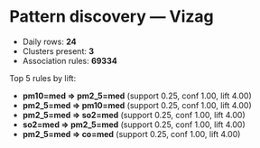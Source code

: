 # Pattern discovery — Vizag

- Daily rows: **24**
- Clusters present: **3**
- Association rules: **69334**

Top 5 rules by lift:

- **pm10=med ⇒ pm2_5=med** (support 0.25, conf 1.00, lift 4.00)
- **pm2_5=med ⇒ pm10=med** (support 0.25, conf 1.00, lift 4.00)
- **pm2_5=med ⇒ so2=med** (support 0.25, conf 1.00, lift 4.00)
- **so2=med ⇒ pm2_5=med** (support 0.25, conf 1.00, lift 4.00)
- **pm2_5=med ⇒ co=med** (support 0.25, conf 1.00, lift 4.00)
